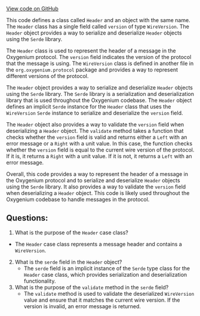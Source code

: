 [View code on GitHub](https://github.com/oxygenium/oxygenium/protocol/src/main/scala/org/oxygenium/protocol/message/Header.scala)

This code defines a class called `Header` and an object with the same name. The `Header` class has a single field called `version` of type `WireVersion`. The `Header` object provides a way to serialize and deserialize `Header` objects using the `Serde` library.

The `Header` class is used to represent the header of a message in the Oxygenium protocol. The `version` field indicates the version of the protocol that the message is using. The `WireVersion` class is defined in another file in the `org.oxygenium.protocol` package and provides a way to represent different versions of the protocol.

The `Header` object provides a way to serialize and deserialize `Header` objects using the `Serde` library. The `Serde` library is a serialization and deserialization library that is used throughout the Oxygenium codebase. The `Header` object defines an implicit `Serde` instance for the `Header` class that uses the `WireVersion` `Serde` instance to serialize and deserialize the `version` field.

The `Header` object also provides a way to validate the `version` field when deserializing a `Header` object. The `validate` method takes a function that checks whether the `version` field is valid and returns either a `Left` with an error message or a `Right` with a unit value. In this case, the function checks whether the `version` field is equal to the current wire version of the protocol. If it is, it returns a `Right` with a unit value. If it is not, it returns a `Left` with an error message.

Overall, this code provides a way to represent the header of a message in the Oxygenium protocol and to serialize and deserialize `Header` objects using the `Serde` library. It also provides a way to validate the `version` field when deserializing a `Header` object. This code is likely used throughout the Oxygenium codebase to handle messages in the protocol.
## Questions: 
 1. What is the purpose of the `Header` case class?
   - The `Header` case class represents a message header and contains a `WireVersion`.
2. What is the `serde` field in the `Header` object?
   - The `serde` field is an implicit instance of the `Serde` type class for the `Header` case class, which provides serialization and deserialization functionality.
3. What is the purpose of the `validate` method in the `serde` field?
   - The `validate` method is used to validate the deserialized `WireVersion` value and ensure that it matches the current wire version. If the version is invalid, an error message is returned.